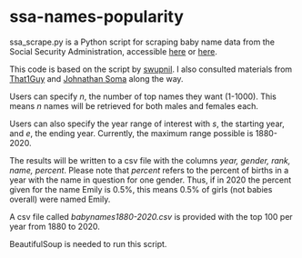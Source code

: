 # ssa-names-popularity
ssa_scrape.py is a Python script for scraping baby name data from the Social Security Administration, accessible [here](https://www.ssa.gov/OACT/babynames/index.html) or [here](https://www.ssa.gov/cgi-bin/popularnames.cgi).

This code is based on the script by [swupnil](https://github.com/swupnil/2014-ssa-scraper/blob/master/ssa_scraper.py). I also consulted materials from [That1Guy](https://stackoverflow.com/questions/17220997/a-presumably-basic-web-scraping-of-http-www-ssa-gov-cgi-bin-popularnames-cgi/17221642) and [Johnathan Soma](http://jonathansoma.com/lede/foundations/classes/friday%20sessions/advanced-scraping-form-submissions-completed/) along the way.

Users can specify _n_, the number of top names they want (1-1000). This means _n_ names will be retrieved for both males and females each.

Users can also specify the year range of interest with _s_, the starting year, and _e_, the ending year. Currently, the maximum range possible is 1880-2020.

The results will be written to a csv file with the columns _year, gender, rank, name, percent_. Please note that _percent_ refers to the percent of births in a year with the name in question for one gender. Thus, if in 2020 the percent given for the name Emily is 0.5%, this means 0.5% of girls (not babies overall) were named Emily.

A csv file called _babynames1880-2020.csv_ is provided with the top 100 per year from 1880 to 2020.

BeautifulSoup is needed to run this script.
